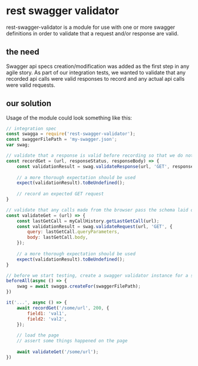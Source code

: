 # rest swagger validator

rest-swagger-validator is a module for use with one or more swagger definitions in order to validate that a request and/or response are valid.

## the need

Swagger api specs creation/modification was added as the first step in any agile story.  As part of our integration tests, we wanted to validate that any recorded api calls were valid responses to record and any actual api calls were valid requests.

## our solution

Usage of the module could look something like this:

```js
// integration spec
const swagga = require('rest-swagger-validator');
const swaggerFilePath = 'my-swagger.json';
var swag;

// validate that a response is valid before recording so that we do not test against a state that should never occur based on the api specification
const recordGet = (url, responseStatus, responseBody) => {
    const validationResult = swag.validateResponse(url, 'GET', responseStatus, responseBody);
    
    // a more thorough expectation should be used
    expect(validationResult).toBeUndefined();
    
    // record an expected GET request
}

// validate that any calls made from the browser pass the schema laid out in the swagger api spec
const validateGet = (url) => {
    const lastGetCall = myCallHistory.getLastGetCall(url);
    const validationResult = swag.validateRequest(url, 'GET', {
        query: lastGetCall.queryParameters,
        body: lastGetCall.body,
    });
    
    // a more thorough expectation should be used
    expect(validationResult).toBeUndefined();
}

// before we start testing, create a swagger validator instance for a specific swagger file
beforeAll(async () => {
    swag = await swagga.createFor(swaggerFilePath);
})

it('...', async () => {
    await recordGet('/some/url', 200, {
        field1: 'val1',
        field2: 'val2',
    });
    
    // load the page
    // assert some things happened on the page
    
    await validateGet('/some/url');
})
```
